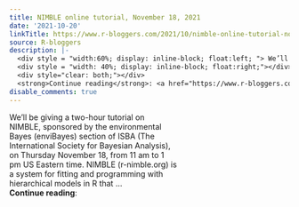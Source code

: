 ```yaml
---
title: NIMBLE online tutorial, November 18, 2021
date: '2021-10-20'
linkTitle: https://www.r-bloggers.com/2021/10/nimble-online-tutorial-november-18-2021/
source: R-bloggers
description: |-
  <div style = "width:60%; display: inline-block; float:left; "> We’ll be giving a two-hour tutorial on NIMBLE, sponsored by the environmental Bayes (enviBayes) section of ISBA (The International Society for Bayesian Analysis), on Thursday November 18, from 11 am to 1 pm US Eastern time. NIMBLE (r-nimble.org) is a system for fitting and programming with hierarchical models in R that ...</div>
  <div style = "width: 40%; display: inline-block; float:right;"></div>
  <div style="clear: both;"></div>
  <strong>Continue reading</strong>: <a href="https://www.r-bloggers.com/2021/10/nimble-online-tutorial-nov ...
disable_comments: true
---
```

<div style = "width:60%; display: inline-block; float:left; "> We’ll be giving a two-hour tutorial on NIMBLE, sponsored by the environmental Bayes (enviBayes) section of ISBA (The International Society for Bayesian Analysis), on Thursday November 18, from 11 am to 1 pm US Eastern time. NIMBLE (r-nimble.org) is a system for fitting and programming with hierarchical models in R that ...</div>
<div style = "width: 40%; display: inline-block; float:right;"></div>
<div style="clear: both;"></div>
<strong>Continue reading</strong>: <a href="https://www.r-bloggers.com/2021/10/nimble-online-tutorial-nov ...